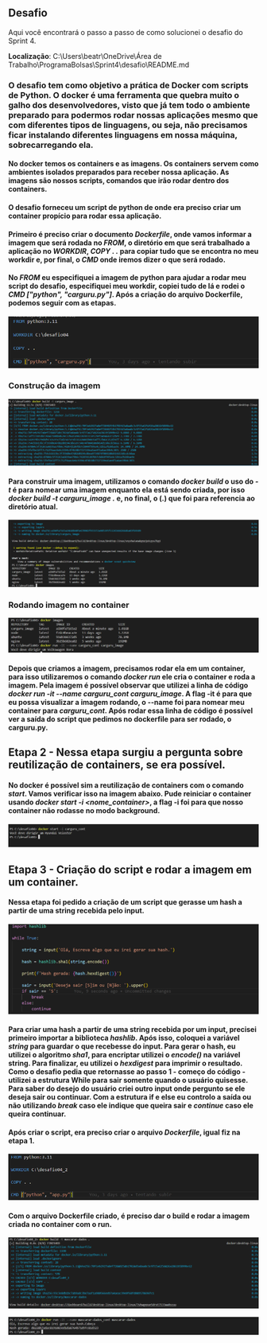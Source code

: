 ## Desafio
Aqui você encontrará o passo a passo de como solucionei o desafio do Sprint 4.

**Localização**: C:\Users\beatr\OneDrive\Área de Trabalho\ProgramaBolsas\Sprint4\desafio\README.md

### O desafio tem como objetivo a prática de Docker com scripts de Python. O docker é uma ferramenta que quebra muito o galho dos desenvolvedores, visto que já tem todo o ambiente preparado para podermos rodar nossas aplicações mesmo que com diferentes tipos de linguagens, ou seja, não precisamos ficar instalando diferentes linguagens em nossa máquina, sobrecarregando ela. 

#### No docker temos os containers e as imagens. Os containers servem como ambientes isolados preparados para receber nossa aplicação. As imagens são nossos scripts, comandos que irão rodar dentro dos containers. 

#### O desafio forneceu um script de python de onde era preciso criar um container propício para rodar essa aplicação. 

#### Primeiro é preciso criar o documento *Dockerfile*, onde vamos informar a imagem que será rodada no *FROM*, o diretório em que será trabalhado a aplicação no *WORKDIR*, *COPY . .* para copiar tudo que se encontra no meu workdir e, por final, o *CMD* onde iremos dizer o que será rodado.

#### No *FROM* eu especifiquei a imagem de python para ajudar a rodar meu script do desafio, especifiquei meu workdir, copiei tudo de lá e rodei o *CMD ["python", "carguru.py"]*. Após a criação do arquivo Dockerfile, podemos seguir com as etapas.

![](/Sprint4/evidencias/docker_carguru.png)

### Construção da imagem

![](/Sprint4/evidencias/criando_imagem.png)

#### Para construir uma imagem, utilizamos o comando *docker build* o uso do *-t* é para nomear uma imagem enquanto ela está sendo criada, por isso *docker build -t carguru_image .* e, no final, o (.) que foi para referencia ao diretório atual.

![](/Sprint4/evidencias/imagem_carguru_criada.png)

### Rodando imagem no container

![](/Sprint4/evidencias/rodando_nocontainer.png)

#### Depois que criamos a imagem, precisamos rodar ela em um container, para isso utilizaremos o comando *docker run* ele cria o container e roda a imagem. Pela imagem é possível observar que utilizei a linha de código *docker run -it --name carguru_cont carguru_image*. A flag -it é para que eu possa visualizar a imagem rodando, o --name foi para nomear meu container para *carguru_cont*. Após rodar essa linha de código é possível ver a saída do script que pedimos no dockerfile para ser rodado, o carguru.py.

## Etapa 2 - Nessa etapa surgiu a pergunta sobre reutilização de containers, se era possível. 

#### No docker é possível sim a reutilização de containers com o comando *start*. Vamos verificar isso na imagem abaixo. Pude reiniciar o container usando *docker start -i <nome_container>*, a flag -i foi para que nosso container não rodasse no modo background.

![](/Sprint4/evidencias/reiniciando_cont.png)

## Etapa 3 - Criação do script e rodar a imagem em um container. 

#### Nessa etapa foi pedido a criação de um script que gerasse um hash a partir de uma string recebida pelo input.

![](/Sprint4/evidencias/script_hash.png)

#### Para criar uma hash a partir de uma string recebida por um input, precisei primeiro importar a biblioteca *hashlib*. Após isso, coloquei a variável *string* para guardar o que recebesse do input. Para gerar o hash, eu utilizei o algoritmo *sha1*, para encriptar utilizei o *encode()* na variável string. Para finalizar, eu utilizei o *hexdigest* para imprimir o resultado. Como o desafio pedia que retornasse ao passo 1 - começo do código - utilizei a estrutura While para sair somente quando o usuário quisesse. Para saber do desejo do usuário criei outro input onde pergunto se ele deseja sair ou continuar. Com a estrutura if e else eu controlo a saída ou não utilizando *break* caso ele indique que queira sair e *continue* caso ele queira continuar.

#### Após criar o script, era preciso criar o arquivo *Dockerfile*, igual fiz na etapa 1.

![](/Sprint4/evidencias/dockerHash.png)

#### Com o arquivo Dockerfile criado, é preciso dar o build e rodar a imagem criada no container com o run.

![](/Sprint4/evidencias/mascarar-dados_image.png)

![](/Sprint4/evidencias/rodando_imagemhash.png)




